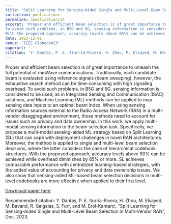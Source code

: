 ```yaml
---
title: "Split Learning for Sensing-Aided Single and Multi-Level Beam Selection in Multi-Vendor RAN"
collection: publications
permalink: /publication/14
excerpt: 'Proper and efficient beam selection is of great importance to unleash the full potential of mmWave communications. Traditionally, each candidate beam is evaluated using reference signals (beam sweeping), however, the exhaustive search method can be time-consuming with high signaling overhead.
To avoid such problems, in B5G and 6G, sensing information is considered to be used, as in Integrated Sensing and Communication (ISAC) solutions, and Machine Learning (ML) methods can be applied to map sensing data inputs to an optimal beam index. When using sensing information sources external to the Radio Access Network (RAN) in a multi-vendor disaggregated environment, those methods need to account for issues such as privacy and data ownership. In this work, we apply multi-modal sensing information to the beam selection task. Specifically, we propose a multi-modal sensing-aided ML strategy based on Split Learning (SL) that can cope with deployment challenges in novel RAN architectures. Moreover, the method is applied to single and multi-level beam selection decisions, where the latter considers the case of hierarchical codebook structures. 
With the proposed approach, accuracy levels above 90\% can be achieved while overhead diminishes by 85\% or more. SL achieves comparable performance with centralized learning-based strategies, with the added value of accounting for privacy and data ownership issues. We also show that sensing-aided ML-based beam selection decisions in multi-level codebooks are more effective when applied to their first level. '
date: 2023-12-01
venue: 'IEEE Globecom23'
paperurl: '-'
citation: 'Y. Dantas, P. E. Iturria-Rivera, H. Zhou, M. Elsayed, M. Bavand, R. Gaigalas, S. Furr, and M. Erol-Kantarci, “Split Learning for Sensing-Aided Single and Multi-Level Beam Selection in Multi-Vendor RAN”, Dec. 2023.'
---
```

Proper and efficient beam selection is of great importance to unleash the full potential of mmWave communications. Traditionally, each candidate beam is evaluated using reference signals (beam sweeping), however, the exhaustive search method can be time-consuming with high signaling overhead.
To avoid such problems, in B5G and 6G, sensing information is considered to be used, as in Integrated Sensing and Communication (ISAC) solutions, and Machine Learning (ML) methods can be applied to map sensing data inputs to an optimal beam index. When using sensing information sources external to the Radio Access Network (RAN) in a multi-vendor disaggregated environment, those methods need to account for issues such as privacy and data ownership. In this work, we apply multi-modal sensing information to the beam selection task. Specifically, we propose a multi-modal sensing-aided ML strategy based on Split Learning (SL) that can cope with deployment challenges in novel RAN architectures. Moreover, the method is applied to single and multi-level beam selection decisions, where the latter considers the case of hierarchical codebook structures. 
With the proposed approach, accuracy levels above 90\% can be achieved while overhead diminishes by 85\% or more. SL achieves comparable performance with centralized learning-based strategies, with the added value of accounting for privacy and data ownership issues. We also show that sensing-aided ML-based beam selection decisions in multi-level codebooks are more effective when applied to their first level. 

[Download paper here](-)

Recommended citation: Y. Dantas, P. E. Iturria-Rivera, H. Zhou, M. Elsayed, M. Bavand, R. Gaigalas, S. Furr, and M. Erol-Kantarci, “Split Learning for Sensing-Aided Single and Multi-Level Beam Selection in Multi-Vendor RAN”, Dec. 2023.